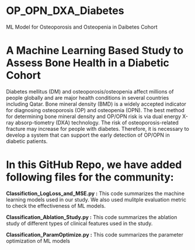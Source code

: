 # OP_OPN_DXA_Diabetes
ML Model for Osteoporosis and Osteopenia in Daibetes Cohort
# A Machine Learning Based Study to Assess Bone Health in a Diabetic Cohort 
Diabetes mellitus (DM) and osteoporosis/osteopenia affect millions of people globally and are major health conditions in 
several countries including Qatar. Bone mineral density (BMD) is a widely accepted indicator for diagnosing osteoporosis (OP) 
and osteopenia (OPN). The best method for determining bone mineral density and OP/OPN risk is via dual energy X-ray absorp-tiometry (DXA) technology. 
The risk of osteoporosis-related fracture may increase for people with diabetes. Therefore, it is necessary to develop a system that can support the 
early detection of OP/OPN in diabetic patients. 

In this GitHub Repo, we have added following files for the community:
======================================================================

**Classifiction_LogLoss_and_MSE.py :** This code summarizes the machine learning models used in our study. We also used mulitple evaluation metric to check the effectiveness of ML models.

**Classification_Ablation_Study.py :** This code summarizes the ablation study of different types of clinical features used in the study.

**Classification_ParamOptimize.py  :** This code summarizes the parameter optimization of ML models
